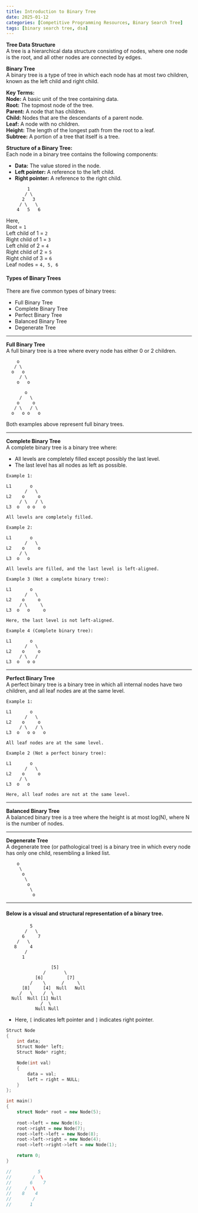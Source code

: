 ```yaml
---
title: Introduction to Binary Tree
date: 2025-01-12
categories: [Competitive Programming Resources, Binary Search Tree]
tags: [binary search tree, dsa]
---
```


**Tree Data Structure**\
A tree is a hierarchical data structure consisting of nodes, where one node is the root, and all other nodes are connected by edges.

**Binary Tree**\
A binary tree is a type of tree in which each node has at most two children, known as the left child and right child.

**Key Terms:**\
**Node:** A basic unit of the tree containing data.\
**Root:** The topmost node of the tree.\
**Parent:** A node that has children.\
**Child:** Nodes that are the descendants of a parent node.\
**Leaf:** A node with no children.\
**Height:** The length of the longest path from the root to a leaf.\
**Subtree:** A portion of a tree that itself is a tree.

**Structure of a Binary Tree:**\
Each node in a binary tree contains the following components:

- **Data:** The value stored in the node.
- **Left pointer:** A reference to the left child.
- **Right pointer:** A reference to the right child.

```text
        1
       / \
      2   3
     / \   \
    4   5   6
```

Here,\
Root = `1`\
Left child of 1 = `2`\
Right child of 1 = `3`\
Left child of 2 = `4`\
Right child of 2 = `5`\
Right child of 3 = `6`\
Leaf nodes = `4, 5, 6`

#### Types of Binary Trees

There are five common types of binary trees:

- Full Binary Tree
- Complete Binary Tree
- Perfect Binary Tree
- Balanced Binary Tree
- Degenerate Tree

---

**Full Binary Tree**\
A full binary tree is a tree where every node has either 0 or 2 children.

```text
    o
   / \
  o   o
     / \
    o   o

       o
     /   \
    o     o
   / \   / \
  o   o o   o
```

Both examples above represent full binary trees.

---

**Complete Binary Tree**\
A complete binary tree is a binary tree where:

- All levels are completely filled except possibly the last level.
- The last level has all nodes as left as possible.

```text
Example 1:

L1       o
       /   \
L2    o     o
     / \   / \
L3  o   o o   o

All levels are completely filled.  

Example 2:

L1       o
       /   \
L2    o     o
     / \  
L3  o   o  

All levels are filled, and the last level is left-aligned.  

Example 3 (Not a complete binary tree):

L1       o
       /   \
L2    o     o
     / \     \
L3  o   o     o  

Here, the last level is not left-aligned.  

Example 4 (Complete binary tree):

L1       o
       /   \
L2    o     o
     / \   / 
L3  o   o o   
```

---

**Perfect Binary Tree**\
A perfect binary tree is a binary tree in which all internal nodes have two children, and all leaf nodes are at the same level.

```text
Example 1:

L1       o
       /   \
L2    o     o
     / \   / \
L3  o   o o   o  

All leaf nodes are at the same level.  

Example 2 (Not a perfect binary tree):

L1       o
       /   \
L2    o     o
     / \  
L3  o   o  

Here, all leaf nodes are not at the same level.  
```

---

**Balanced Binary Tree**\
A balanced binary tree is a tree where the height is at most log(N), where N is the number of nodes.

---

**Degenerate Tree**\
A degenerate tree (or pathological tree) is a binary tree in which every node has only one child, resembling a linked list.

```text
    o
     \
      o
       \
        o
         \
          o
```

---

#### Below is a visual and structural representation of a binary tree.

```text
         5
       /   \
      6     7
    /   \
   8     4
       /
      1    

                 [5]
              /       \
           [6]         [7]
         /    \      /     \
      [8]     [4]  Null   Null
     /   \    /  \
  Null  Null [1] Null
             /  \
           Null Null
```

- Here, `[` indicates left pointer and `]` indicates right pointer.

```cpp
Struct Node
{
    int data;
    Struct Node* left;
    Struct Node* right;

    Node(int val)
    {
        data = val;
        left = right = NULL;
    }
};

int main()
{
    struct Node* root = new Node(5);      
    
    root->left = new Node(6);             
    root->right = new Node(7);            
    root->left->left = new Node(8);       
    root->left->right = new Node(4);      
    root->left->right->left = new Node(1);

    return 0;
}

//          5
//        /  \
//       6    7
//     /  \
//    8    4
//        /
//       1
```